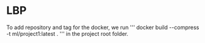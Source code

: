 # LBP
 To add repository and tag for the docker, we run
 ''' docker build --compress -t ml/project1:latest . ''' 
 in the project root folder.
